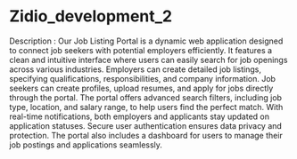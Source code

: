 # Zidio_development_2
Description :
Our Job Listing Portal is a dynamic web
application designed to connect job
seekers with potential employers
efficiently. It features a clean and
intuitive interface where users can easily
search for job openings across various
industries. Employers can create detailed
job listings, specifying qualifications,
responsibilities, and company
information. Job seekers can create
profiles, upload resumes, and apply for
jobs directly through the portal. The
portal offers advanced search filters,
including job type, location, and salary
range, to help users find the perfect
match. With real-time notifications, both
employers and applicants stay updated
on application statuses. Secure user
authentication ensures data privacy and
protection. The portal also includes a
dashboard for users to manage their job
postings and applications seamlessly.

